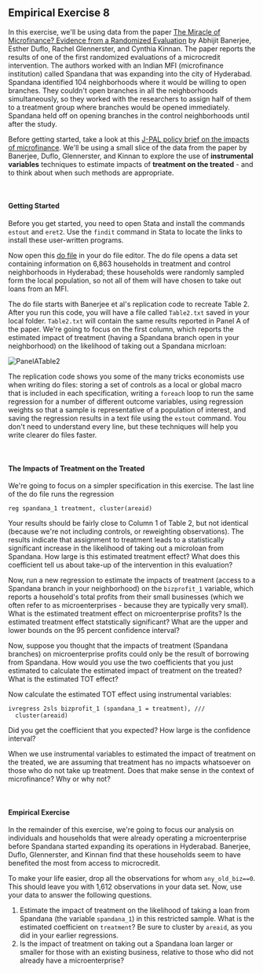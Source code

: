 ## Empirical Exercise 8  

In this exercise, we'll be using data from the paper [The Miracle of Microfinance?  Evidence from a Randomized Evaluation](https://www.jstor.org/stable/43189512?seq=1) by 
Abhijit Banerjee, Esther Duflo, Rachel Glennerster, and Cynthia Kinnan.  The paper reports the results of one of the first randomized evaluations of a microcredit intervention.  The authors worked with an Indian MFI (microfinance institution) called Spandana that was expanding into the city of Hyderabad.  Spandana identified 104 neighborhoods where it would be willing to open branches.  They couldn't open branches in all the neighborhoods simultaneously, so they worked with the researchers to assign half of them to a treatment group where branches would be opened immediately.  Spandana held off on opening branches in the control neighborhoods until after the study.  

Before getting started, take a look at this [J-PAL policy brief on the impacts of microfinance](https://www.povertyactionlab.org/policy-insight/microcredit-impacts-and-limitations).  We'll be using a small slice of the data from the paper by Banerjee, Duflo, Glennerster, and Kinnan to explore the use of **instrumental variables** techniques to estimate impacts of **treatment on the treated** - and to think about when such methods are appropriate.

<br>

#### Getting Started

Before you get started, you need to open Stata and install the commands `estout` and `eret2`.  Use the `findit` command in Stata to 
locate the links to install these user-written programs.

Now open this [do file](https://pjakiela.github.io/ECON379/exercises/E8-TOT/E8-in-class.do) in your do file editor.  The do file 
opens a data set containing information on 6,863 households in treatment and control neighborhoods in Hyderabad; these households 
were randomly sampled form the local population, so not all of them will have chosen to take out loans from an MFI.  

The do file 
starts with Banerjee et al's replication code to recreate Table 2.  After you run this code, you will have a file called 
`Table2.txt` saved in your local folder.  `Table2.txt` will contain the same results reported in Panel A of the paper.  We're 
going to focus on the first column, which reports the estimated impact of treatment (having a Spandana branch open in your 
neighborhood) on the likelihood of taking out a Spandana micrloan:

![PanelATable2](https://pjakiela.github.io/ECON379/exercises/E8-TOT/MOM-Tab2-color.png)

The replication code shows you some of the many tricks economists use when writing do files:  storing a set of controls 
as a local or global macro that is included in each specification, writing a `foreach` loop to run the same regression for a number of 
different outcome variables, using regression weights so that a sample is representative of a population of interest, 
and saving the regression results in a text file using the `estout` command.  You don't need 
to understand every line, but these techniques will help you write clearer do files faster.  

<br>

#### The Impacts of Treatment on the Treated

We're going to focus on a simpler specification in this exercise.  The last line of the do file runs the regression 
```
reg spandana_1 treatment, cluster(areaid)
```

Your results should be fairly close to Column 1 of Table 2, but not identical 
(because we're not including controls, or reweighting observations).  The results indicate that assignment to treatment 
leads to a statistically significant increase in the likelihood of taking out a microloan from Spandana.  How large is this estimated 
treatment effect?  What does this coefficient tell us about take-up of the intervention in this evaluation?

Now, run a new regression to estimate the impacts of treatment (access to a Spandana branch in your neighborhood) on the 
`bizprofit_1` variable, which reports a household's total profits from their small businesses (which we often refer to 
as microenterprises - because they are typically very small).  What is the estimated 
treatment effect on microenterprise profits?  Is the estimated treatment effect statstically significant?  What are the upper and lower 
bounds on the 95 percent confidence interval?

Now, suppose you thought that the impacts of treatment (Spandana branches) on microenterprise profits could only be the result of 
borrowing from Spandana.  How would you use the two coefficients that you just estimated to calculate the estimated impact of 
treatment on the treated?  What is the estimated TOT effect?

Now calculate the estimated TOT effect using instrumental variables:

```
ivregress 2sls bizprofit_1 (spandana_1 = treatment), ///
  cluster(areaid) 
```

Did you get the coefficient that you expected?  How large is the confidence interval?  

When we use instrumental variables to estimated the impact of treatment on the treated, 
we are assuming that treatment has no impacts whatsoever on those who do not take up treatment.  Does 
that make sense in the context of microfinance?  Why or why not?  

<br>

#### Empirical Exercise

In the remainder of this exercise, we're going to focus our analysis on individuals and households 
that were already operating a microenterprise before Spandana started expanding its operations in 
Hyderabad.  Banerjee, Duflo, Glennerster, and Kinnan find that these households seem to have benefited the most 
from access to microcredit.

To make your life easier, drop all the observations for whom `any_old_biz==0`.  This should leave you with 
1,612 observations in your data set.  Now, use your data to answer the following questions.

1. Estimate the impact of treatment on the likelihood of taking a loan from Spandana (the variable `spandana_1`) in this restricted sample.  What is the estimated coefficient on `treatment`?  Be sure to cluster by `areaid`, as you did in your earlier regressions.
2. Is the impact of treatment on taking out a Spandana loan larger or smaller for those with an existing business, relative to those who did not already have a microenterprise?
